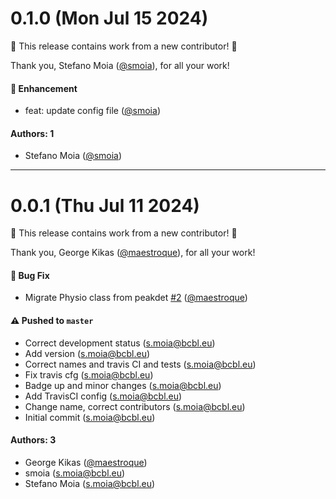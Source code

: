 # 0.1.0 (Mon Jul 15 2024)

:tada: This release contains work from a new contributor! :tada:

Thank you, Stefano Moia ([@smoia](https://github.com/smoia)), for all your work!

#### 🚀 Enhancement

- feat: update config file ([@smoia](https://github.com/smoia))

#### Authors: 1

- Stefano Moia ([@smoia](https://github.com/smoia))

---

# 0.0.1 (Thu Jul 11 2024)

:tada: This release contains work from a new contributor! :tada:

Thank you, George Kikas ([@maestroque](https://github.com/maestroque)), for all your work!

#### 🐛 Bug Fix

- Migrate Physio class from peakdet [#2](https://github.com/physiopy/physutils/pull/2) ([@maestroque](https://github.com/maestroque))

#### ⚠️ Pushed to `master`

- Correct development status (s.moia@bcbl.eu)
- Add version (s.moia@bcbl.eu)
- Correct names and travis CI and tests (s.moia@bcbl.eu)
- Fix travis cfg (s.moia@bcbl.eu)
- Badge up and minor changes (s.moia@bcbl.eu)
- Add TravisCI config (s.moia@bcbl.eu)
- Change name, correct contributors (s.moia@bcbl.eu)
- Initial commit (s.moia@bcbl.eu)

#### Authors: 3

- George Kikas ([@maestroque](https://github.com/maestroque))
- smoia (s.moia@bcbl.eu)
- Stefano Moia (s.moia@bcbl.eu)
